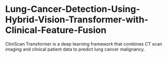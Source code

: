 # Lung-Cancer-Detection-Using-Hybrid-Vision-Transformer-with-Clinical-Feature-Fusion
CliniScan Transformer is a deep learning framework that combines CT scan imaging and clinical patient data to predict lung cancer malignancy.

